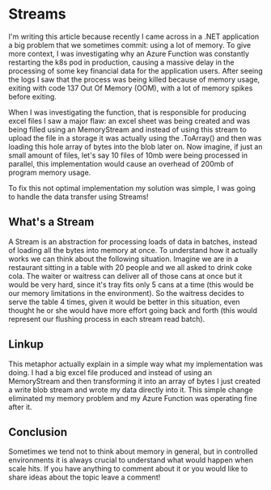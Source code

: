 # Streams

I'm writing this article because recently I came across in a .NET application a big problem that we sometimes commit: using a lot of memory. To give more context, I was investigating why an Azure Function was constantly restarting the k8s pod in production, causing a massive delay in the processing of some key financial data for the application users. After seeing the logs I saw that the process was being killed because of memory usage, exiting with code 137 Out Of Memory (OOM), with a lot of memory spikes before exiting.

When I was investigating the function, that is responsible for producing excel files I saw a major flaw: an excel sheet was being created and was being filled using an MemoryStream and instead of using this stream to upload the file in a storage it was actually using the .ToArray() and then was loading this hole array of bytes into the blob later on. Now imagine, if just an small amount of files, let's say 10 files of 10mb were being processed in parallel, this implementation would cause an overhead of 200mb of program memory usage.

To fix this not optimal implementation my solution was simple, I was going to handle the data transfer using Streams!

## What's a Stream

A Stream is an abstraction for processing loads of data in batches, instead of loading all the bytes into memory at once. To understand how it actually works we can think about the following situation. Imagine we are in a restaurant sitting in a table with 20 people and we all asked to drink coke cola. The waiter or waitress can deliver all of those cans at once but it would be very hard, since it's tray fits only 5 cans at a time (this would be our memory limitations in the environment). So the waitress decides to serve the table 4 times, given it would be better in this situation, even thought he or she would have more effort going back and forth (this would represent our flushing process in each stream read batch).

## Linkup

This metaphor actually explain in a simple way what my implementation was doing. I had a big excel file produced and instead of using an MemoryStream and then transforming it into an array of bytes I just created a write blob stream and wrote my data directly into it. This simple change eliminated my memory problem and my Azure Function was operating fine after it.

## Conclusion

Sometimes we tend not to think about memory in general, but in controlled environments it is always crucial to understand what would happen when scale hits. If you have anything to comment about it or you would like to share ideas about the topic leave a comment!

